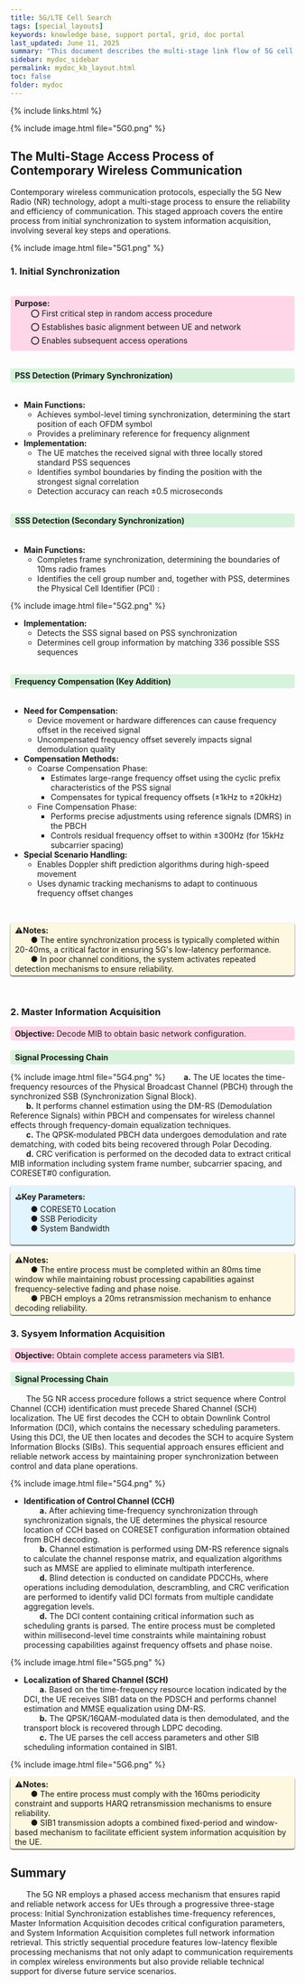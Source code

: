 ```yaml
---
title: 5G/LTE Cell Search
tags: [special_layouts]
keywords: knowledge base, support portal, grid, doc portal
last_updated: June 11, 2025
summary: "This document describes the multi-stage link flow of 5G cell search, which can be adapted to a variety of scenarios."
sidebar: mydoc_sidebar
permalink: mydoc_kb_layout.html
toc: false
folder: mydoc
---
```


{% include links.html %}

{% include image.html file="5G0.png" %}

<h2 id="rMNS6"><font style="color:rgba(0, 0, 0, 0.9);">The Multi-Stage Access Process of Contemporary Wireless Communication</font></h2>
<font style="color:rgba(0, 0, 0, 0.9);">Contemporary wireless communication protocols, especially the 5G New Radio (NR) technology, adopt a multi-stage process to ensure the reliability and efficiency of communication. This staged approach covers the entire process from initial synchronization to system information acquisition, involving several key steps and operations.</font>

{% include image.html file="5G1.png" %}

<h3 id="NdMiB"><font style="color:rgba(0, 0, 0, 0.9);">1. Initial Synchronization</font></h3>
<br>
<span style="background: #FFD6E7; padding: 4px 8px; border-radius: 4px; display: block; width: 100%; box-sizing: border-box;">
<b>Purpose:</b><br>
&emsp;&emsp;⭕ First critical step in random access procedure<br>
&emsp;&emsp;⭕ Establishes basic alignment between UE and network<br>
&emsp;&emsp;⭕ Enables subsequent access operations
</span>
<br>

<span style="
  background: #D8F3DC; 
  padding: 4px 8px; 
  border-radius: 4px; 
  display: block;
  width: 100%;
  box-sizing: border-box;">
<b>PSS Detection (Primary Synchronization)</b>
</span><br>

+ **Main Functions:**
  - Achieves symbol-level timing synchronization, determining the start position of each OFDM symbol 
  - Provides a preliminary reference for frequency alignment
+ **Implementation:**
  - The UE matches the received signal with three locally stored standard PSS sequences
  - Identifies symbol boundaries by finding the position with the strongest signal correlation
  - Detection accuracy can reach ±0.5 microseconds 
<br><br>

<span style="background: #D8F3DC; padding: 4px 8px; border-radius: 4px; display: block;width: 100%;box-sizing: border-box;">
<b>SSS Detection (Secondary Synchronization)</b>
</span>
<br>

+ **Main Functions:**
  - Completes frame synchronization, determining the boundaries of 10ms radio frames 
  - Identifies the cell group number and, together with PSS, determines the Physical Cell Identifier (PCI) :

{% include image.html file="5G2.png" %}

+ **Implementation:**
  - Detects the SSS signal based on PSS synchronization 
  - Determines cell group information by matching 336 possible SSS sequences<br><br>

<span style="background: #D8F3DC; padding: 4px 8px; border-radius: 4px; display: block;width: 100%;box-sizing: border-box;">
<b>Frequency Compensation (Key Addition)</b>
</span><br>

+ **Need for Compensation:**
  - Device movement or hardware differences can cause frequency offset in the received signal  
  - Uncompensated frequency offset severely impacts signal demodulation quality  
+ **Compensation Methods:**
  - Coarse Compensation Phase:  
    * Estimates large-range frequency offset using the cyclic prefix characteristics of the PSS signal  
    * Compensates for typical frequency offsets (±1kHz to ±20kHz)  
  - Fine Compensation Phase:  
    * Performs precise adjustments using reference signals (DMRS) in the PBCH  
    * Controls residual frequency offset to within ±300Hz (for 15kHz subcarrier spacing)  
+ **Special Scenario Handling:**
  - Enables Doppler shift prediction algorithms during high-speed movement  
  - Uses dynamic tracking mechanisms to adapt to continuous frequency offset changes  
<br>    
    
<span style="
  background-color: #FFF8E1;  
  padding: 4px 8px;  
  border-radius: 4px; 
  display: inline-block; 
  box-shadow: 0 1px 2px rgba(0,0,0,1); 
">
  <span> ⚠️<b>Notes:</b><br>
&emsp;&emsp;● The entire synchronization process is typically completed within 20-40ms, a critical factor in ensuring 5G's low-latency performance.<br>
&emsp;&emsp;● In poor channel conditions, the system activates repeated detection mechanisms to ensure reliability.
  </span>


<br>
<h3 id="dA2ia"><font style="color:rgba(0, 0, 0, 0.9);">2. Master Information Acquisition</font></h3>

<span style="background: #FFD6E7; padding: 4px 8px; border-radius: 4px; display: block;width: 100%;box-sizing: border-box;">
<b>Objective:</b> Decode MIB to obtain basic network configuration.
</span><br>

<span style="background: #D8F3DC; padding: 4px 8px; border-radius: 4px; display: block;width: 100%;box-sizing: border-box;">
<b>Signal Processing Chain</b>
</span>

{% include image.html file="5G4.png" %}
&emsp;&emsp;**a.** The UE locates the time-frequency resources of the Physical Broadcast Channel (PBCH) through the synchronized SSB (Synchronization Signal Block).<br>
&emsp;&emsp;**b.** It performs channel estimation using the DM-RS (Demodulation Reference Signals) within PBCH and compensates for wireless channel effects through frequency-domain equalization techniques.<br>
&emsp;&emsp;**c.** The QPSK-modulated PBCH data undergoes demodulation and rate dematching, with coded bits being recovered through Polar Decoding. <br>
&emsp;&emsp;**d.** CRC verification is performed on the decoded data to extract critical MIB information including system frame number, subcarrier spacing, and CORESET#0 configuration. 


<span style="
  background-color: #E1F5FE;  
  padding: 4px 8px;  
  border-radius: 4px; 
  display: block;width: 100%;box-sizing: border-box; 
  box-shadow: 0 1px 2px rgba(0,0,0,1); 
">
  <span> ⛳️<b>Key Parameters:</b><br>
&emsp;&emsp;● CORESET0 Location<br>
&emsp;&emsp;● SSB Periodicity<br>
&emsp;&emsp;● System Bandwidth
  </span><br><br>

<span style="
  background-color: #FFF8E1;  
  padding: 4px 8px;  
  border-radius: 4px; 
  display: block;width: 100%;box-sizing: border-box; 
  box-shadow: 0 1px 2px rgba(0,0,0,1); 
">
  <span> ⚠️<b>Notes:</b><br>
&emsp;&emsp;● The entire process must be completed within an 80ms time window while maintaining robust processing capabilities against frequency-selective fading and phase noise.<br>
&emsp;&emsp;● PBCH employs a 20ms retransmission mechanism to enhance decoding reliability.
  </span>

<h3 id="NePiQ"> <font style="color:rgba(0, 0, 0, 0.9);">3. Sysyem Information Acquisition</font></h3>
<span style=
  "background: #FFD6E7; 
    padding: 4px 8px; 
    border-radius: 4px; 
    display: block;width: 100%;box-sizing: border-box;">
<b>Objective:</b> Obtain complete access parameters via SIB1.
</span><br>

<span style="background: #D8F3DC; padding: 4px 8px; border-radius: 4px; display: block;width: 100%;box-sizing: border-box;">
<b>Signal Processing Chain</b>
</span>

&emsp;&emsp;The 5G NR access procedure follows a strict sequence where Control Channel (CCH) identification must precede Shared Channel (SCH) localization. The UE first decodes the CCH to obtain Downlink Control Information (DCI), which contains the necessary scheduling parameters. Using this DCI, the UE then locates and decodes the SCH to acquire System Information Blocks (SIBs). This sequential approach ensures efficient and reliable network access by maintaining proper synchronization between control and data plane operations.

{% include image.html file="5G4.png" %}

+ **<font style="color:rgba(0, 0, 0, 0.9);">Identification of Control Channel (CCH)</font>**<br>
&emsp;&emsp;**a.**  <font style="color:rgba(0, 0, 0, 0.9);">After achieving time-frequency synchronization through synchronization signals, the UE determines the physical resource location of CCH based on CORESET configuration information obtained from BCH decoding. </font><br>
&emsp;&emsp;**b.** <font style="color:rgba(0, 0, 0, 0.9);">Channel estimation is performed using DM-RS reference signals to calculate the channel response matrix, and equalization algorithms such as MMSE are applied to eliminate multipath interference. </font><br>
&emsp;&emsp;**d.** <font style="color:rgba(0, 0, 0, 0.9);">Blind detection is conducted on candidate PDCCHs, where operations including demodulation, descrambling, and CRC verification are performed to identify valid DCI formats from multiple candidate aggregation levels. </font><br>
&emsp;&emsp;**d.** <font style="color:rgba(0, 0, 0, 0.9);">The DCI content containing critical information such as scheduling grants is parsed. The entire process must be completed within millisecond-level time constraints while maintaining robust processing capabilities against frequency offsets and phase noise.</font>

{% include image.html file="5G5.png" %}

+ **<font style="color:rgba(0, 0, 0, 0.9);">Localization of Shared Channel (SCH)</font>**<br>
&emsp;&emsp;**a.** <font style="color:rgba(0, 0, 0, 0.9);">Based on the time-frequency resource location indicated by the DCI, the UE receives SIB1 data on the PDSCH and performs channel estimation and MMSE equalization using DM-RS. </font><br>
&emsp;&emsp;**b.** <font style="color:rgba(0, 0, 0, 0.9);">The QPSK/16QAM-modulated data is then demodulated, and the transport block is recovered through LDPC decoding. </font><br>
&emsp;&emsp;**c.** <font style="color:rgba(0, 0, 0, 0.9);">The UE parses the cell access parameters and other SIB scheduling information contained in SIB1. </font><br>

{% include image.html file="5G6.png" %}


<span style="
  background-color: #FFF8E1;  
  padding: 4px 8px;  
  border-radius: 4px; 
  display: block;width: 100%;box-sizing: border-box; 
  box-shadow: 0 1px 2px rgba(0,0,0,1); 
">
  <span> ⚠️<b>Notes:</b><br>
&emsp;&emsp;● The entire process must comply with the 160ms periodicity constraint and supports HARQ retransmission mechanisms to ensure reliability.<br>
&emsp;&emsp;● SIB1 transmission adopts a combined fixed-period and window-based mechanism to facilitate efficient system information acquisition by the UE.
  </span>

<h2 id="LEe7M">Summary</h2>
<font>&emsp;&emsp;The 5G NR employs a phased access mechanism that ensures rapid and reliable network access for UEs through a progressive three-stage process: Initial Synchronization establishes time-frequency references, Master Information Acquisition decodes critical configuration parameters, and System Information Acquisition completes full network information retrieval. This strictly sequential procedure features low-latency flexible processing mechanisms that not only adapt to communication requirements in complex wireless environments but also provide reliable technical support for diverse future service scenarios.</font>
